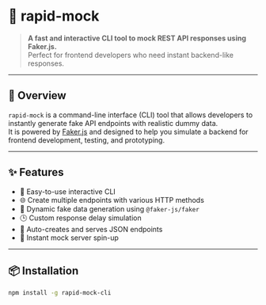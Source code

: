 # 🚀 rapid-mock

> **A fast and interactive CLI tool to mock REST API responses using Faker.js.**  
> Perfect for frontend developers who need instant backend-like responses.

---

## 📌 Overview

`rapid-mock` is a command-line interface (CLI) tool that allows developers to instantly generate fake API endpoints with realistic dummy data.  
It is powered by [Faker.js](https://fakerjs.dev/) and designed to help you simulate a backend for frontend development, testing, and prototyping.

---

## ✨ Features

- 🔧 Easy-to-use interactive CLI
- 🌐 Create multiple endpoints with various HTTP methods
- 🧪 Dynamic fake data generation using `@faker-js/faker`
- 🕒 Custom response delay simulation
- 📁 Auto-creates and serves JSON endpoints
- 🚀 Instant mock server spin-up

---

## 📦 Installation

```bash
npm install -g rapid-mock-cli

```
